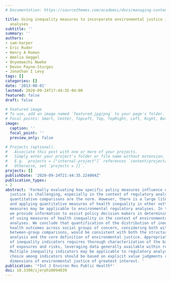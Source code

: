 ```yaml
---
# Documentation: https://sourcethemes.com/academic/docs/managing-content/

title: Using inequality measures to incorporate environmental justice into regulatory
  analyses
subtitle: ''
summary: ''
authors:
- sam-harper
- Eric Ruder
- Henry A Roman
- Amelia Geggel
- Onyemaechi Nweke
- Devon Payne-Sturges
- Jonathan I Levy
tags: []
categories: []
date: '2013-08-01'
lastmod: 2020-09-24T17:44:35-04:00
featured: false
draft: false

# Featured image
# To use, add an image named `featured.jpg/png` to your page's folder.
# Focal points: Smart, Center, TopLeft, Top, TopRight, Left, Right, BottomLeft, Bottom, BottomRight.
image:
  caption: ''
  focal_point: ''
  preview_only: false

# Projects (optional).
#   Associate this post with one or more of your projects.
#   Simply enter your project's folder or file name without extension.
#   E.g. `projects = ["internal-project"]` references `content/project/deep-learning/index.md`.
#   Otherwise, set `projects = []`.
projects: []
publishDate: '2020-09-24T21:44:35.224004Z'
publication_types:
- 2
abstract: 'Formally evaluating how specific policy measures influence environmental
  justice is challenging, especially in the context of regulatory analyses in which
  quantitative comparisons are the norm. However, there is a large literature on developing
  and applying quantitative measures of health inequality in other settings, and these
  measures may be applicable to environmental regulatory analyses. In this paper,
  we provide information to assist policy decision makers in determining the viability
  of using measures of health inequality in the context of environmental regulatory
  analyses. We conclude that quantification of the distribution of inequalities in
  health outcomes across social groups of concern, considering both within-group and
  between-group comparisons, would be consistent with both the structure of regulatory
  analysis and the core definition of environmental justice. Appropriate application
  of inequality indicators requires thorough characterization of the baseline distribution
  of exposures and risks, leveraging data generally available within regulatory analyses.
  Multiple inequality indicators may be applicable to regulatory analyses, and the
  choice among indicators should be based on explicit value judgments regarding the
  dimensions of environmental justice of greatest interest. '
publication: '*Int J Environ Res Public Health*'
doi: 10.3390/ijerph10094039
---
```

